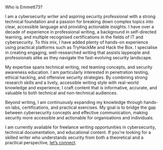 Who is Emmett73?

I am a cybersecurity writer and aspiring security professional with a strong technical foundation and a passion for breaking down complex topics into clear, accessible language and providing actionable insights. I have over a decade of experience in professional writing, a background in self-directed learning, and multiple recognised certifications in the fields of IT and cybersecurity. To this mix, I have added plenty of hands-on experience using practical platforms such as TryHackMe and Hack the Box. I specialise in creating engaging, well-researched writing that assists laypeople and professionals alike as they navigate the fast-evolving security landscape.

My expertise spans technical writing, red teaming concepts, and security awareness education. I am particularly interested in penetration testing, ethical hacking, and offensive security strategies. By combining strong research skills and a lively, accessible writing style with real-world knowledge and experience, I craft content that is informative, accurate, and valuable to both technical and non-technical audiences.

Beyond writing, I am continuously expanding my knowledge through hands-on labs, certifications, and practical exercises. My goal is to bridge the gap between cybersecurity concepts and effective communication, making security more accessible and actionable for organisations and individuals.

I am currently available for freelance writing opportunities in cybersecurity, technical documentation, and educational content. If you're looking for a skilled writer who understands security from both a theoretical and a practical perspective, [let’s connect](mailto:c_emmett@zohomail.eu).
